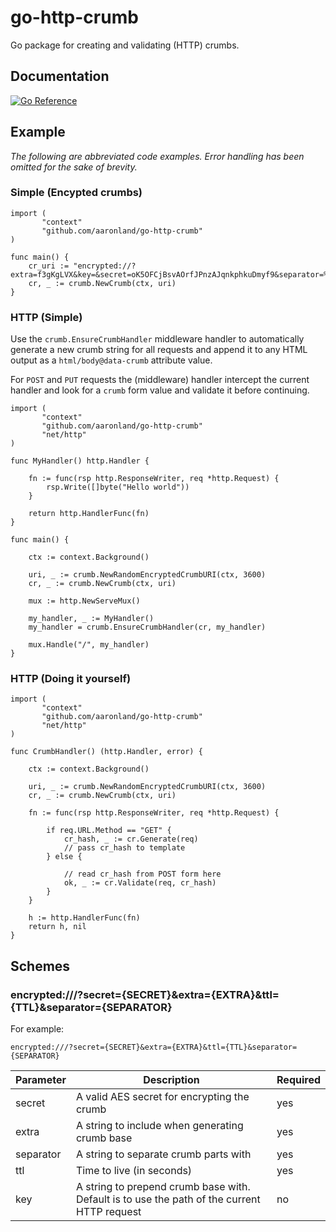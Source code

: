 # go-http-crumb

Go package for creating and validating (HTTP) crumbs.

## Documentation

[![Go Reference](https://pkg.go.dev/badge/github.com/aaronland/go-http-crumb.svg)](https://pkg.go.dev/github.com/aaronland/go-http-crumb)

## Example

_The following are abbreviated code examples. Error handling has been omitted for the sake of brevity._

### Simple (Encypted crumbs)

```
import (
       "context"
       "github.com/aaronland/go-http-crumb"
)

func main() {
	cr_uri := "encrypted://?extra=f3gKgLVX&key=&secret=oK5OFCjBsvAOrfJPnzAJqnkphkuDmyf9&separator=%3A&ttl=3600"
	cr, _ := crumb.NewCrumb(ctx, uri)
}

```

### HTTP (Simple)

Use the `crumb.EnsureCrumbHandler` middleware handler to automatically generate a new crumb string for all requests and append it to any HTML output as a `html/body@data-crumb` attribute value.

For `POST` and `PUT` requests the (middleware) handler intercept the current handler and look for a `crumb` form value and validate it before continuing.

```
import (
       "context"
       "github.com/aaronland/go-http-crumb"
       "net/http"
)

func MyHandler() http.Handler {

	fn := func(rsp http.ResponseWriter, req *http.Request) {
		rsp.Write([]byte("Hello world"))
	}

	return http.HandlerFunc(fn)
}

func main() {

	ctx := context.Background()
	
	uri, _ := crumb.NewRandomEncryptedCrumbURI(ctx, 3600)
	cr, _ := crumb.NewCrumb(ctx, uri)

	mux := http.NewServeMux()
	
	my_handler, _ := MyHandler()
	my_handler = crumb.EnsureCrumbHandler(cr, my_handler)

	mux.Handle("/", my_handler)
}
```

### HTTP (Doing it yourself)

```
import (
       "context"
       "github.com/aaronland/go-http-crumb"
       "net/http"
)

func CrumbHandler() (http.Handler, error) {

	ctx := context.Background()
	
	uri, _ := crumb.NewRandomEncryptedCrumbURI(ctx, 3600)
	cr, _ := crumb.NewCrumb(ctx, uri)

	fn := func(rsp http.ResponseWriter, req *http.Request) {

		if req.URL.Method == "GET" {
			cr_hash, _ := cr.Generate(req)
			// pass cr_hash to template
		} else {

			// read cr_hash from POST form here
			ok, _ := cr.Validate(req, cr_hash)	
		}
	}

	h := http.HandlerFunc(fn)
	return h, nil
}
```

## Schemes

### encrypted:///?secret={SECRET}&extra={EXTRA}&ttl={TTL}&separator={SEPARATOR}

For example:

```
encrypted:///?secret={SECRET}&extra={EXTRA}&ttl={TTL}&separator={SEPARATOR}
```

| Parameter | Description | Required |
| --- | --- | --- |
| secret | A valid AES secret for encrypting the crumb | yes |
| extra | A string to include when generating crumb base | yes |
| separator | A string to separate crumb parts with | yes |
| ttl | Time to live (in seconds) | yes |
| key | A string to prepend crumb base with. Default is to use the path of the current HTTP request | no |